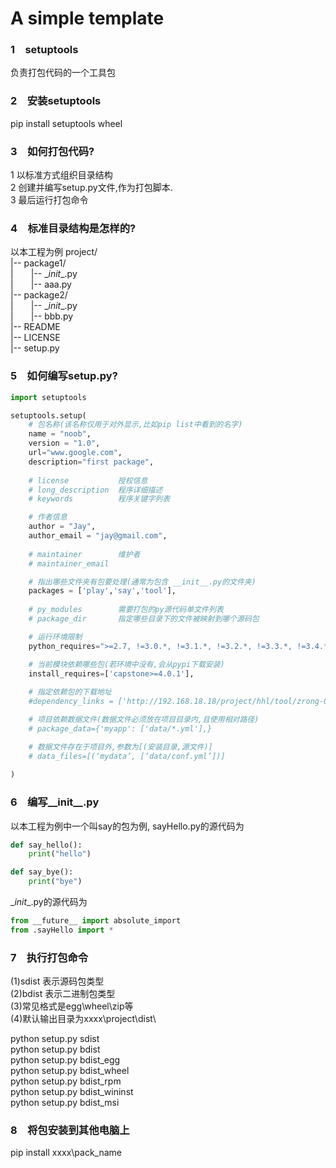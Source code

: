 # A simple template

### 1&#8195;setuptools
负责打包代码的一个工具包

### 2&#8195;安装setuptools
pip install setuptools wheel

### 3&#8195;如何打包代码?
1 以标准方式组织目录结构  
2 创建并编写setup.py文件,作为打包脚本.  
3 最后运行打包命令  

### 4&#8195;标准目录结构是怎样的?  
以本工程为例
project/  
|-- package1/  
|&#8195;&#8195;|-- \__init__.py  
|&#8195;&#8195;|-- aaa.py  
|-- package2/  
|&#8195;&#8195;|-- \__init__.py  
|&#8195;&#8195;|-- bbb.py  
|-- README  
|-- LICENSE  
|-- setup.py  

### 5&#8195;如何编写setup.py?
```python
import setuptools

setuptools.setup(
    # 包名称(该名称仅用于对外显示,比如pip list中看到的名字)
    name = "noob",
    version = "1.0",
    url="www.google.com",
    description="first package",
    
    # license           授权信息
    # long_description  程序详细描述
    # keywords          程序关键字列表

    # 作者信息
    author = "Jay",
    author_email = "jay@gmail.com",
    
    # maintainer        维护者
    # maintainer_email

    # 指出哪些文件夹有包要处理(通常为包含 __init__.py的文件夹)
    packages = ['play','say','tool'],
    
    # py_modules        需要打包的py源代码单文件列表
    # package_dir       指定哪些目录下的文件被映射到哪个源码包

    # 运行环境限制
    python_requires=">=2.7, !=3.0.*, !=3.1.*, !=3.2.*, !=3.3.*, !=3.4.*",

    # 当前模块依赖哪些包(若环境中没有,会从pypi下载安装)
    install_requires=['capstone>=4.0.1'],
    
    # 指定依赖包的下载地址
    #dependency_links = ['http://192.168.18.18/project/hhl/tool/zrong-0.2.1.tar.gz']

    # 项目依赖数据文件(数据文件必须放在项目目录内,且使用相对路径)
    # package_data={'myapp': ['data/*.yml'],}

    # 数据文件存在于项目外,参数为[(安装目录,源文件)]
    # data_files=[(‘mydata’, [‘data/conf.yml’])]
    
)
```

### 6&#8195;编写__init__.py
以本工程为例中一个叫say的包为例,
sayHello.py的源代码为
```python
def say_hello():
    print("hello")

def say_bye():
    print("bye")
```

\__init__.py的源代码为
```python
from __future__ import absolute_import
from .sayHello import *
```

### 7&#8195;执行打包命令
(1)sdist 表示源码包类型  
(2)bdist 表示二进制包类型  
(3)常见格式是egg\wheel\zip等  
(4)默认输出目录为xxxx\project\dist\  

python setup.py sdist  
python setup.py bdist  
python setup.py bdist_egg  
python setup.py bdist_wheel  
python setup.py bdist_rpm  
python setup.py bdist_wininst  
python setup.py bdist_msi  

### 8&#8195;将包安装到其他电脑上
pip install xxxx\pack_name
